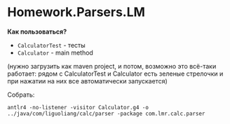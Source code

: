 # Homework.Parsers.LM

**Как пользоваться?**
 - `CalculatorTest` - тесты
 - `Calculator` - main method

(нужно загрузить как maven project, и потом, возможно это всё-таки работает:
рядом с CalculatorTest и Calculator есть зеленые стрелочки и при нажатии на них
все автоматически запускается)

Собрать:
```
antlr4 -no-listener -visitor Calculator.g4 -o ../java/com/liguoliang/calc/parser -package com.lmr.calc.parser
```